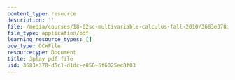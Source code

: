 ```yaml
---
content_type: resource
description: ''
file: /media/courses/18-02sc-multivariable-calculus-fall-2010/3683e378d5c1d1dce8566f6025ec8f03_BbNMKMicWy8.pdf
file_type: application/pdf
learning_resource_types: []
ocw_type: OCWFile
resourcetype: Document
title: 3play pdf file
uid: 3683e378-d5c1-d1dc-e856-6f6025ec8f03
---
```

